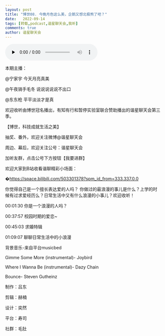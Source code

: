 ```yaml
---
layout: post
title: "博世08. 今晚月色这么美，企鹅又想北极熊了吧？"
date:   2022-09-14
tags: [转载,podcast,谐星聊天会,我听]
comments: true
author: 谐星聊天会
---
```


<audio id="audio" controls="" preload="none">
      <source id="mp3" src="https://aod.cos.tx.xmcdn.com/storages/e14f-audiofreehighqps/56/EA/GKwRIMAGySlrAzVKtgGQkQEa.m4a">
</audio>

本期主播：

@宁家宇 今天月亮真美

@午夜骑手毛冬 说说说说说不出口

@东东枪 平平淡淡才是真


欢迎收听由博世冠名播出，有知有行和暂停实验室联合赞助播出的谐星聊天会第三季。

【博世，科技成就生活之美】


抽奖、番外，欢迎关注微博@谐星聊天会

周边、幕后，欢迎关注公号：谐星聊天会

加听友群，点击公号下方按钮【我要进群】

欢迎大家到B站收看谐聊精彩小场面：

�https://space.bilibili.com/503301378?spm_id_from=333.337.0.0


你觉得自己是一个擅长表达爱的人吗？ 你做过的最浪漫的事儿是什么？上学的时候有过求爱经历么？日常生活中又有什么浪漫的小事儿？欢迎收听！


00:01:30 你是一个浪漫的人吗？

00:37:57 校园时期的爱恋~

00:45:03 求婚特辑

01:09:07 聊聊日常生活中的小浪漫


背景音乐-来自平台musicbed

Gimme Some More (instrumental)-  Joybird

Where I Wanna Be (instrumental)- Dazy Chain

Bounce- Steven Gutheinz

制作：吕东

剪辑：赫楠

设计：奕然

平台：寿司

社群：毛肚
